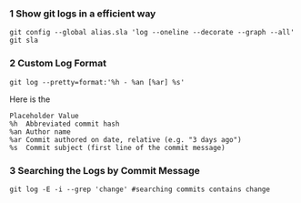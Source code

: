 ### 1 Show git logs in a efficient way
```
git config --global alias.sla 'log --oneline --decorate --graph --all'
git sla 
```
### 2 Custom Log Format
```
git log --pretty=format:'%h - %an [%ar] %s'
```
Here is the
```
Placeholder	Value
%h	Abbreviated commit hash
%an	Author name
%ar	Commit authored on date, relative (e.g. "3 days ago")
%s	Commit subject (first line of the commit message)
```
 ### 3 Searching the Logs by Commit Message
 ```
git log -E -i --grep 'change' #searching commits contains change
 ```
